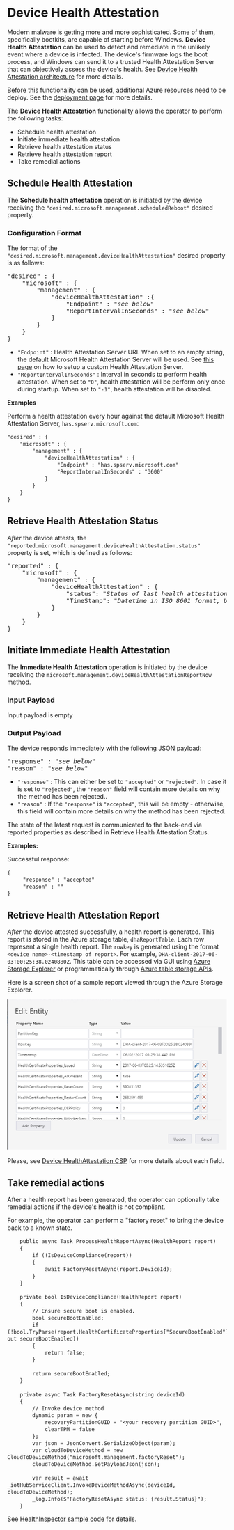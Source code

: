 # Device Health Attestation

Modern malware is getting more and more sophisticated.  Some of them, specifically bootkits, are capable of starting before Windows.  **Device Health Attestation** can be used to detect and remediate in the unlikely event where a device is infected.  The device's firmware logs the boot process, and Windows can send it to a trusted Health Attestation Server that can objectively assess the device's health.  See [Device Health Attestation architecture](dha-architecture.md) for more details.

Before this functionality can be used, additional Azure resources need to be deploy.  See the [deployment page](dha-deploy.md) for more details.

The **Device Health Attestation** functionality allows the operator to perform the following tasks:

- Schedule health attestation
- Initiate immediate health attestation
- Retrieve health attestation status
- Retrieve health attestation report
- Take remedial actions

## Schedule Health Attestation

The **Schedule health attestation** operation is initiated by the device receiving the `"desired.microsoft.management.scheduledReboot"` desired property.

### Configuration Format
The format of the `"desired.microsoft.management.deviceHealthAttestation"` desired property is as follows:

<pre>
"desired" : {
    "microsoft" : {
        "management" : {
            "deviceHealthAttestation" :{
                "Endpoint" : "<i>see below</i>"
                "ReportIntervalInSeconds" : "<i>see below</i>"
            }
        }
    }
}
</pre>

- ```"Endpoint"``` : Health Attestation Server URI.  When set to an empty string, the default Microsoft Health Attestation Server will be used.  See [this page](https://technet.microsoft.com/en-us/library/mt750346.aspx) on how to setup a custom Health Attestation Server.
- ```"ReportIntervalInSeconds"``` : Interval in seconds to perform health attestation.  When set to ```"0"```, health attestation will be perform only once during startup.  When set to ```"-1"```, health attestation will be disabled.

**Examples**

Perform a health attestation every hour against the default Microsoft Health Attestation Server, ```has.spserv.microsoft.com```:

```
"desired" : {
    "microsoft" : {
        "management" : {
            "deviceHealthAttestation" : {
                "Endpoint" : "has.spserv.microsoft.com"
                "ReportIntervalInSeconds" : "3600"
            }
        }
    }
}
```

## Retrieve Health Attestation Status

*After* the device attests, the `"reported.microsoft.management.deviceHealthAttestation.status"` property is set, which is defined as follows:

<pre>
"reported" : {
    "microsoft" : {
        "management" : {
            "deviceHealthAttestation" : {
                "status": "<i>Status of last health attestation</i>",
                "TimeStamp": "<i>Datetime in ISO 8601 format, UTC</i>"
            }
        }
    }
}
</pre>


## Initiate Immediate Health Attestation

The **Immediate Health Attestation** operation is initiated by the device receiving the `microsoft.management.deviceHealthAttestationReportNow` method.

### Input Payload
Input payload is empty

### Output Payload
The device responds immediately with the following JSON payload:

<pre>
"response" : "<i>see below</i>"
"reason" : "<i>see below</i>"
</pre>

- ```"response"``` : This can either be set to ```"accepted"``` or ```"rejected"```. In case it is set to ```"rejected"```, the ```"reason"``` field will contain more details on why the method has been rejected..
- ```"reason"``` : If the ```"response"``` is ```"accepted"```, this will be empty - otherwise, this field will contain more details on why the method has been rejected.

The state of the latest request is communicated to the back-end via
reported properties as described in Retrieve Health Attestation Status.


**Examples:**

Successful response:

```
{
     "response" : "accepted"
     "reason" : ""
}
```
## Retrieve Health Attestation Report

*After* the device attested successfully, a health report is generated.  This report is stored in the Azure storage table, ```dhaReportTable```.  Each row represent a single health report.  The ```rowkey``` is generated using the format ```<device name>-<timestamp of report>```.  For example, ```DHA-client-2017-06-03T00:25:38.0240880Z```.  This table can be accessed via GUI using [Azure Storage Explorer](http://storageexplorer.com/) or programmatically through [Azure table storage APIs](https://docs.microsoft.com/en-us/azure/storage/storage-dotnet-how-to-use-tables#retrieve-a-range-of-entities-in-a-partition).

Here is a screen shot of a sample report viewed through the Azure Storage Explorer.

<img src="dha-report-sample.png"/>

Please, see [Device HealthAttestation CSP](https://docs.microsoft.com/en-us/windows/client-management/mdm/healthattestation-csp#a-href-idtake-policy-actionastep-8-take-appropriate-policy-action-based-on-evaluation-results) for more details about each field.

## Take remedial actions

After a health report has been generated, the operator can optionally take remedial actions if the device's health is not compliant.

For example, the operator can perform a "factory reset" to bring the device back to a known state.

```
    public async Task ProcessHealthReportAsync(HealthReport report)
    {
        if (!IsDeviceCompliance(report))
        {
            await FactoryResetAsync(report.DeviceId);
        }
    }

    private bool IsDeviceCompliance(HealthReport report)
    {
        // Ensure secure boot is enabled.
        bool secureBootEnabled;
        if (!bool.TryParse(report.HealthCertificateProperties["SecureBootEnabled"], out secureBootEnabled))
        {
            return false;
        }

        return secureBootEnabled;
    }

    private async Task FactoryResetAsync(string deviceId)
    {
        // Invoke device method
        dynamic param = new {
            recoveryPartitionGUID = "<your recovery partition GUID>",
            clearTPM = false
        };
        var json = JsonConvert.SerializeObject(param);
        var cloudToDeviceMethod = new CloudToDeviceMethod("microsoft.management.factoryReset");
        cloudToDeviceMethod.SetPayloadJson(json);

        var result = await _iotHubServiceClient.InvokeDeviceMethodAsync(deviceId, cloudToDeviceMethod);
        _log.Info($"FactoryResetAsync status: {result.Status}");
    }
```

See [HealthInspector sample code](../src/DHA/DHA/DHAServiceBusQueueHandler/HealthInspector.csx) for details.
